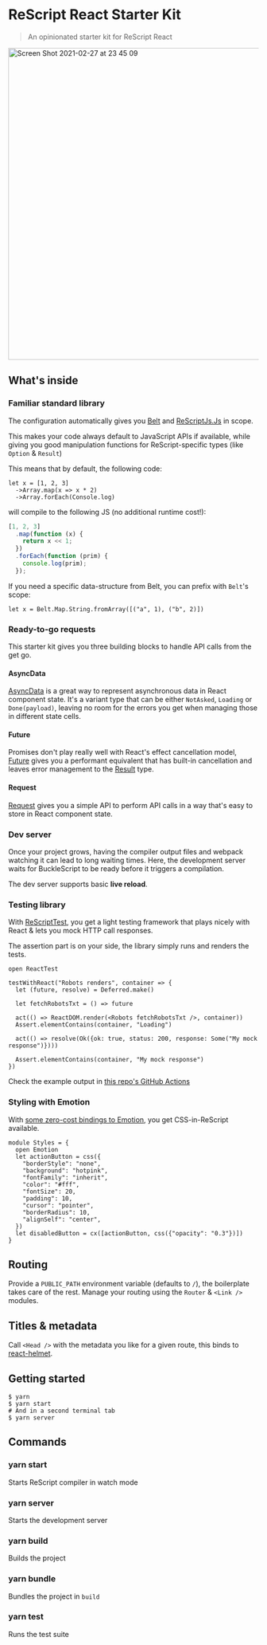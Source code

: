 # ReScript React Starter Kit

> An opinionated starter kit for ReScript React

<img width="626" alt="Screen Shot 2021-02-27 at 23 45 09" src="https://user-images.githubusercontent.com/1688645/109402443-321f6a00-7956-11eb-8883-1e2e6d3ec3ad.png">

## What's inside

### Familiar standard library

The configuration automatically gives you [Belt](https://rescript-lang.org/docs/manual/latest/api/belt) and [ReScriptJs.Js](https://github.com/bloodyowl/rescript-js) in scope.

This makes your code always default to JavaScript APIs if available, while giving you good manipulation functions for ReScript-specific types (like `Option` & `Result`)

This means that by default, the following code:

```rescript
let x = [1, 2, 3]
  ->Array.map(x => x * 2)
  ->Array.forEach(Console.log)
```

will compile to the following JS (no additional runtime cost!):

```js
[1, 2, 3]
  .map(function (x) {
    return x << 1;
  })
  .forEach(function (prim) {
    console.log(prim);
  });
```

If you need a specific data-structure from Belt, you can prefix with `Belt`'s scope:

```rescript
let x = Belt.Map.String.fromArray([("a", 1), ("b", 2)])
```

### Ready-to-go requests

This starter kit gives you three building blocks to handle API calls from the get go.

#### AsyncData

[AsyncData](https://github.com/bloodyowl/rescript-asyncdata) is a great way to represent asynchronous data in React component state. It's a variant type that can be either `NotAsked`, `Loading` or `Done(payload)`, leaving no room for the errors you get when managing those in different state cells.

#### Future

Promises don't play really well with React's effect cancellation model, [Future](https://github.com/bloodyowl/rescript-future) gives you a performant equivalent that has built-in cancellation and leaves error management to the [Result](https://rescript-lang.org/docs/manual/latest/api/belt/result) type.

#### Request

[Request](https://github.com/bloodyowl/rescript-request) gives you a simple API to perform API calls in a way that's easy to store in React component state.

### Dev server

Once your project grows, having the compiler output files and webpack watching it can lead to long waiting times. Here, the development server waits for BuckleScript to be ready before it triggers a compilation.

The dev server supports basic **live reload**.

### Testing library

With [ReScriptTest](https://github.com/bloodyowl/rescript-test), you get a light testing framework that plays nicely with React & lets you mock HTTP call responses.

The assertion part is on your side, the library simply runs and renders the tests.

```rescript
open ReactTest

testWithReact("Robots renders", container => {
  let (future, resolve) = Deferred.make()

  let fetchRobotsTxt = () => future

  act(() => ReactDOM.render(<Robots fetchRobotsTxt />, container))
  Assert.elementContains(container, "Loading")

  act(() => resolve(Ok({ok: true, status: 200, response: Some("My mock response")})))

  Assert.elementContains(container, "My mock response")
})
```

Check the example output in [this repo's GitHub Actions](https://github.com/bloodyowl/rescript-react-starter-kit/actions)

### Styling with Emotion

With [some zero-cost bindings to Emotion](https://github.com/bloodyowl/rescript-react-starter-kit/blob/main/src/shared/Emotion.res), you get CSS-in-ReScript available.

```rescript
module Styles = {
  open Emotion
  let actionButton = css({
    "borderStyle": "none",
    "background": "hotpink",
    "fontFamily": "inherit",
    "color": "#fff",
    "fontSize": 20,
    "padding": 10,
    "cursor": "pointer",
    "borderRadius": 10,
    "alignSelf": "center",
  })
  let disabledButton = cx([actionButton, css({"opacity": "0.3"})])
}
```

## Routing

Provide a `PUBLIC_PATH` environment variable (defaults to `/`), the boilerplate takes care of the rest. Manage your routing using the `Router` & `<Link />` modules.

## Titles & metadata

Call `<Head />` with the metadata you like for a given route, this binds to [react-helmet](https://github.com/nfl/react-helmet).

## Getting started

```console
$ yarn
$ yarn start
# And in a second terminal tab
$ yarn server
```

## Commands

### yarn start

Starts ReScript compiler in watch mode

### yarn server

Starts the development server

### yarn build

Builds the project

### yarn bundle

Bundles the project in `build`

### yarn test

Runs the test suite
